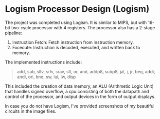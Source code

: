 Logism Processor Design (Logism)
=

The project was completed using Logism. It is similar to MIPS, but with 16-bit two-cycle processor with 4 registers. The processor also has a 2-stage pipeline:
1. Instruction Fetch: Fetch instruction from instruction memory.
2. Excecute: Instruction is decoded, executed, and written back to memory. 

The implemented instructions include: 

>add, sub, sllv, srlv, srav, slt, or, and, addp8, subp8, jal, j, jr, beq, addi, andi, ori, bne, sw, lui, lw, disp

This included the creation of data memory, an ALU (Arithmetic Logic Unit) that handles signed overflow, a cpu consisting of both the datapath and control of the processor, and output devices in the form of output displays. 

In case you do not have Logism, I've provided screenshots of my beautiful circuits in the image files. 